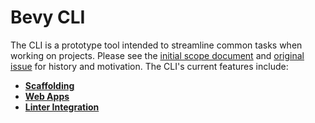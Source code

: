 # Bevy CLI

The CLI is a prototype tool intended to streamline common tasks when working on projects. Please see the [initial scope document] and [original issue] for history and motivation. The CLI's current features include:

- [**Scaffolding**](scaffolding.md)
- [**Web Apps**](web.md)
- [**Linter Integration**](linter.md)

[initial scope document]: https://hackmd.io/cCHAfbtaSviU_MDnbNHKxg
[original issue]: https://github.com/bevyengine/bevy/issues/436
